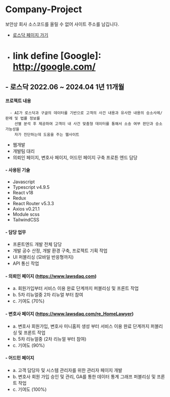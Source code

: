 # Company-Project
보안상 회사 소스코드를 올릴 수 없어 사이트 주소를 남깁니다. 
- [로스닥 페이지 가기](https://www.lawsdaq.com)
- # link define [Google]: http://google.com/ 



## - 로스닥 2022.06 ~ 2024.04 1년 11개월
 #### 프로젝트 내용
      - AI가 로스닥과 구글의 데이터를 기반으로 고객의 사건 내용과 유사한 내용의 승소사례/판례 및 법률 정보를
        선별 분석 후 제공하여 고객이 내 사건 맞춤형 데이터를 통해서 소송 여부 판단과 승소 가능성을
        자가 진단하는데 도움을 주는 웹사이트
        
 - 웹개발
 - 개발팀 대리
 - 의뢰인 페이지, 변호사 페이지, 어드민 페이지 구축 프로튼 엔드 담당

#### - 사용된 기술
- Javascript
- Typescript v4.9.5
- React v18
- Redux
- React Router v5.3.3
- Axios v0.21.1
- Module scss
- TailwindCSS
  
#### - 담당 업무
- 프론트엔드 개발 전체 담당
- 개발 공수 산정, 개발 환경 구축, 프로젝트 기획 작업
- UI 퍼블리싱 (모바일 반응형까지)
- API 통신 작업

#### - 의뢰인 페이지 (https://www.lawsdaq.com)
   - a. 회원가입부터 서비스 이용 완료 단계까지 퍼블리싱 및 프론트 작업
   - b. 5차 리뉴얼중 2차 리뉴얼 부터 참여
   - c. 기여도 (70%)

#### - 변호사 페이지 (https://www.lawsdaq.com/re_HomeLawyer)
   - a. 변호사 회원가입, 변호사 미니홈피 생성 부터 서비스 이용 완료 단계까지 퍼블리싱 및 프론트 작업
   - b. 5차 리뉴얼중 (2차 리뉴얼 부터 참여)
   - c. 기여도 (90%)

#### - 어드민  페이지
   - a. 고객 담당자 및 시스템 관리자를 위한 관리자 페이지 개발
   - b. 변호사 회원 가입 승인 및 관리, GA를 통한 데이터 통계 그래프 퍼블리싱 및 프론트 작업
   - c. 기여도 (100%)



